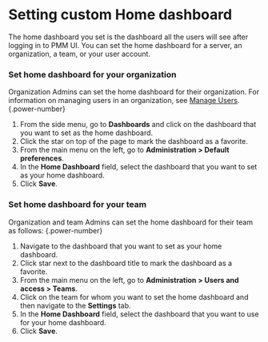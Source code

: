 # Setting custom Home dashboard

The home dashboard you set is the dashboard all the users will see after logging in to PMM UI. You can set the home dashboard for a server, an organization, a team, or your user account. 

### Set home dashboard for your organization

Organization Admins can set the home dashboard for their organization. For information on managing users in an organization, see [Manage Users](../../../how-to/manage-users.md).
{.power-number}

1. From the side menu, go to <i class="uil uil-apps"></i> **Dashboards** and click on the dashboard that you want to set as the home dashboard.
2. Click the <i class="uil uil-star"></i> star on top of the page to mark the dashboard as a favorite.
3. From the main menu on the left, go to <i class="uil uil-cog"></i> **Administration > Default preferences**.
4. In the **Home Dashboard** field, select the dashboard that you want to set as your home dashboard.
5. Click **Save**.

### Set home dashboard for your team

Organization and team Admins can set the home dashboard for their team as follows:
{.power-number}

1. Navigate to the dashboard that you want to set as your home dashboard.
2. Click <i class="uil uil-star"></i> star next to the dashboard title to mark the dashboard as a favorite.
3. From the main menu on the left, go to <i class="uil uil-cog"></i> **Administration > Users and access > Teams**.
4. Click on the team for whom you want to set the home dashboard and then navigate to the **Settings** tab.
5. In the **Home Dashboard** field, select the dashboard that you want to use for your home dashboard.
6. Click **Save**.